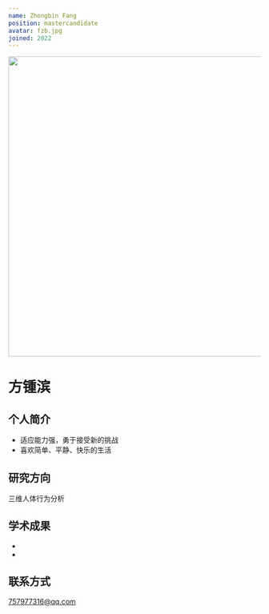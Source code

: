 ```yaml
---
name: Zhongbin Fang
position: mastercandidate
avatar: fzb.jpg
joined: 2022
---
```


<img width="600" src="{{site.baseurl}}/images/people/{{page.avatar}}">


# 方锺滨

## 个人简介
- 适应能力强，勇于接受新的挑战
- 喜欢简单、平静、快乐的生活

## 研究方向
三维人体行为分析

## 学术成果
-
-

## 联系方式
757977316@qq.com
